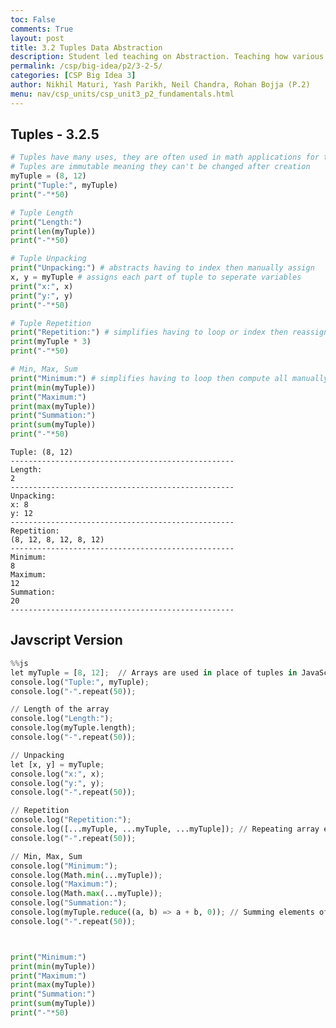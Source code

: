 ```yaml
---
toc: False
comments: True
layout: post
title: 3.2 Tuples Data Abstraction
description: Student led teaching on Abstraction. Teaching how various data types can use abstraction for copmutational efficiency.
permalink: /csp/big-idea/p2/3-2-5/
categories: [CSP Big Idea 3]
author: Nikhil Maturi, Yash Parikh, Neil Chandra, Rohan Bojja (P.2)
menu: nav/csp_units/csp_unit3_p2_fundamentals.html
---
```


## Tuples - 3.2.5


```python
# Tuples have many uses, they are often used in math applications for things like coordinates...
# Tuples are immutable meaning they can't be changed after creation
myTuple = (8, 12)
print("Tuple:", myTuple)
print("-"*50)

# Tuple Length
print("Length:")
print(len(myTuple))
print("-"*50)

# Tuple Unpacking
print("Unpacking:") # abstracts having to index then manually assign
x, y = myTuple # assigns each part of tuple to seperate variables
print("x:", x)
print("y:", y)
print("-"*50)

# Tuple Repetition
print("Repetition:") # simplifies having to loop or index then reassign
print(myTuple * 3)
print("-"*50)

# Min, Max, Sum
print("Minimum:") # simplifies having to loop then compute all manually
print(min(myTuple))
print("Maximum:")
print(max(myTuple))
print("Summation:")
print(sum(myTuple))
print("-"*50)
```

    Tuple: (8, 12)
    --------------------------------------------------
    Length:
    2
    --------------------------------------------------
    Unpacking:
    x: 8
    y: 12
    --------------------------------------------------
    Repetition:
    (8, 12, 8, 12, 8, 12)
    --------------------------------------------------
    Minimum:
    8
    Maximum:
    12
    Summation:
    20
    --------------------------------------------------


## Javscript Version


```python
%%js
let myTuple = [8, 12];  // Arrays are used in place of tuples in JavaScript
console.log("Tuple:", myTuple);
console.log("-".repeat(50));

// Length of the array
console.log("Length:");
console.log(myTuple.length);
console.log("-".repeat(50));

// Unpacking
let [x, y] = myTuple;
console.log("x:", x);
console.log("y:", y);
console.log("-".repeat(50));

// Repetition
console.log("Repetition:");
console.log([...myTuple, ...myTuple, ...myTuple]); // Repeating array elements
console.log("-".repeat(50));

// Min, Max, Sum
console.log("Minimum:");
console.log(Math.min(...myTuple));
console.log("Maximum:");
console.log(Math.max(...myTuple));
console.log("Summation:");
console.log(myTuple.reduce((a, b) => a + b, 0)); // Summing elements of array
console.log("-".repeat(50));



print("Minimum:")
print(min(myTuple))
print("Maximum:")
print(max(myTuple))
print("Summation:")
print(sum(myTuple))
print("-"*50)
```

<div id="output4"></div>

<script>
// Arrays are used in place of tuples in JavaScript
let myTuple = [8, 12];

// Select the output element
let outputElement4 = document.getElementById("output4");

// Display the initial tuple (array)
outputElement4.innerHTML = `
  <p><strong>Tuple:</strong> [${myTuple.join(", ")}]</p>
  <p>${"-".repeat(50)}</p>
`;

// Length of the array
outputElement4.innerHTML += `
  <p><strong>Length:</strong> ${myTuple.length}</p>
  <p>${"-".repeat(50)}</p>
`;

// Unpacking
let [x, y] = myTuple;
outputElement4.innerHTML += `
  <p><strong>Unpacking:</strong></p>
  <p>x: ${x}</p>
  <p>y: ${y}</p>
  <p>${"-".repeat(50)}</p>
`;

// Repetition
outputElement4.innerHTML += `
  <p><strong>Repetition:</strong> [${[...myTuple, ...myTuple, ...myTuple].join(", ")}]</p>
  <p>${"-".repeat(50)}</p>
`;

// Min, Max, Sum
outputElement4.innerHTML += `
  <p><strong>Minimum:</strong> ${Math.min(...myTuple)}</p>
  <p><strong>Maximum:</strong> ${Math.max(...myTuple)}</p>
  <p><strong>Summation:</strong> ${myTuple.reduce((a, b) => a + b, 0)}</p>
  <p>${"-".repeat(50)}</p>
`;
</script>
